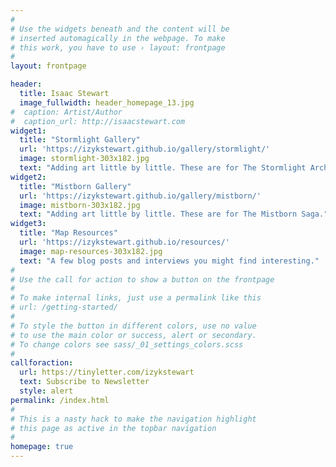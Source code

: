 ```yaml
---
#
# Use the widgets beneath and the content will be
# inserted automagically in the webpage. To make
# this work, you have to use › layout: frontpage
#
layout: frontpage

header:
  title: Isaac Stewart
  image_fullwidth: header_homepage_13.jpg
#  caption: Artist/Author
#  caption_url: http://isaacstewart.com
widget1:
  title: "Stormlight Gallery"
  url: 'https://izykstewart.github.io/gallery/stormlight/'
  image: stormlight-303x182.jpg
  text: "Adding art little by little. These are for The Stormlight Archive."
widget2:
  title: "Mistborn Gallery"
  url: 'https://izykstewart.github.io/gallery/mistborn/'
  image: mistborn-303x182.jpg
  text: "Adding art little by little. These are for The Mistborn Saga."
widget3:
  title: "Map Resources"
  url: 'https://izykstewart.github.io/resources/'
  image: map-resources-303x182.jpg
  text: "A few blog posts and interviews you might find interesting."
#
# Use the call for action to show a button on the frontpage
#
# To make internal links, just use a permalink like this
# url: /getting-started/
#
# To style the button in different colors, use no value
# to use the main color or success, alert or secondary.
# To change colors see sass/_01_settings_colors.scss
#
callforaction:
  url: https://tinyletter.com/izykstewart
  text: Subscribe to Newsletter
  style: alert
permalink: /index.html
#
# This is a nasty hack to make the navigation highlight
# this page as active in the topbar navigation
#
homepage: true
---
```


